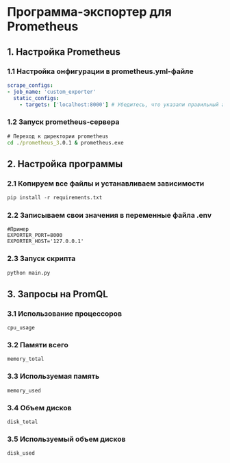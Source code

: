 # Программа-экспортер для Prometheus
## 1. Настройка Prometheus

### 1.1 Настройка онфигурации в prometheus.yml-файле
  ```yml
  scrape_configs:
  - job_name: 'custom_exporter'
    static_configs:
      - targets: ['localhost:8000'] # Убедитесь, что указали правильный адрес и порт
  ```
### 1.2 Запуск prometheus-сервера
  ```cmd
  # Переход к директории prometheus
  cd ./prometheus_3.0.1 & prometheus.exe
  ```
##  2. Настройка программы
### 2.1 Копируем все файлы и устанавливаем зависимости
  ```python
  pip install -r requirements.txt
  ```
### 2.2 Записываем свои значения в переменные файла .env
    #Пример
    EXPORTER_PORT=8000
    EXPORTER_HOST='127.0.0.1'
### 2.3 Запуск скрипта 
```cmd
python main.py
```
## 3. Запросы на PromQL
### 3.1 Использование процессоров
```
cpu_usage

```
### 3.2 Памяти всего
```
memory_total

```
### 3.3 Используемая память
```
memory_used

```
### 3.4 Объем дисков
```
disk_total

```
### 3.5 Используемый объем дисков
```
disk_used

```


